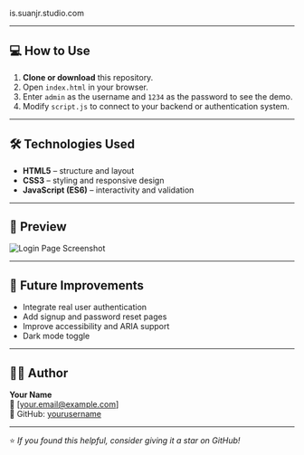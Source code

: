 <!DOCTYPE html>
<html lang="en">

<head>
  <meta charset="utf-8">
  <link rel="stylesheet" href="css/styles.css" type="text/css" media="all">
  <!--<a href="https://icons8.com">Icon pack by Icons8</a>-->
  <link href="https://fonts.googleapis.com/css?family=Open+Sans|Oswald:300|Sacramento" rel="stylesheet">
  <title> Studio </title>
</head>

<body>

is.suanjr.studio.com

---

## 💻 How to Use

1. **Clone or download** this repository.
2. Open `index.html` in your browser.
3. Enter `admin` as the username and `1234` as the password to see the demo.
4. Modify `script.js` to connect to your backend or authentication system.

---

## 🛠️ Technologies Used

- **HTML5** – structure and layout  
- **CSS3** – styling and responsive design  
- **JavaScript (ES6)** – interactivity and validation  

---

## 📸 Preview

![Login Page Screenshot](https://via.placeholder.com/800x400?text=Login+Page+Preview)

---

## 🧠 Future Improvements

- Integrate real user authentication
- Add signup and password reset pages
- Improve accessibility and ARIA support
- Dark mode toggle

---

## 👨‍💻 Author

**Your Name**  
📧 [your.email@example.com]  
💼 GitHub: [yourusername](https://github.com/yourusername)

---

⭐ *If you found this helpful, consider giving it a star on GitHub!*


